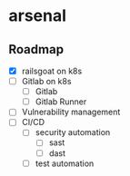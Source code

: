 # arsenal
## Roadmap
- [x] railsgoat on k8s
- [ ] Gitlab on k8s
  - [ ] Gitlab
  - [ ] Gitlab Runner
- [ ] Vulnerability management
- [ ] CI/CD
  - [ ] security automation
    - [ ] sast
    - [ ] dast
  - [ ] test automation
